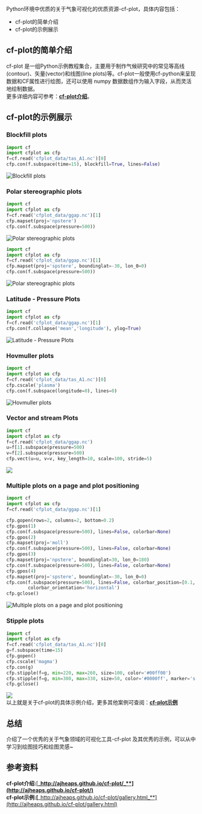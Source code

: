 Python环境中优质的关于气象可视化的优质资源-cf-plot，具体内容包括：

- cf-plot的简单介绍
- cf-plot的示例展示
<a name="HTos8"></a>
## cf-plot的简单介绍
cf-plot 是一组Python示例教程集合，主要用于制作气候研究中的常见等高线(contour)、矢量(vector)和线图(line plots)等。cf-plot一般使用cf-python来呈现数据和CF属性进行绘图，还可以使用 numpy 数据数组作为输入字段，从而灵活地绘制数据。<br />更多详细内容可参考：[**cf-plot介绍**](http://ajheaps.github.io/cf-plot/)。
<a name="MjKCJ"></a>
## cf-plot的示例展示
<a name="aEj8t"></a>
### Blockfill plots
```python
import cf
import cfplot as cfp
f=cf.read('cfplot_data/tas_A1.nc')[0]
cfp.con(f.subspace(time=15), blockfill=True, lines=False)
```
![Blockfill plots](./img/1687706618646-08d19559-c8dc-4225-b269-f52253a30289.png "Blockfill plots")
<a name="eDY9C"></a>
### Polar stereographic plots
```python
import cf
import cfplot as cfp
f=cf.read('cfplot_data/ggap.nc')[1]
cfp.mapset(proj='npstere')
cfp.con(f.subspace(pressure=500))
```
![Polar stereographic plots](./img/1687706618651-373f208c-a26c-401e-bc50-10855b6f0a5d.png "Polar stereographic plots")
```python
import cf
import cfplot as cfp
f=cf.read('cfplot_data/ggap.nc')[1]
cfp.mapset(proj='spstere', boundinglat=-30, lon_0=0)
cfp.con(f.subspace(pressure=500))
```
![Polar stereographic plots](./img/1687706618655-859d942a-c837-4104-a660-06813dcb1e1f.png "Polar stereographic plots")
<a name="vexNN"></a>
### Latitude - Pressure Plots
```python
import cf
import cfplot as cfp
f=cf.read('cfplot_data/ggap.nc')[1]
cfp.con(f.collapse('mean','longitude'), ylog=True)
```
![Latitude - Pressure Plots](./img/1687706618644-0efb5107-fa6a-41d9-80c1-ffba59b173c3.png "Latitude - Pressure Plots")
<a name="IG3zJ"></a>
### Hovmuller plots
```python
import cf
import cfplot as cfp
f=cf.read('cfplot_data/tas_A1.nc')[0]
cfp.cscale('plasma')
cfp.con(f.subspace(longitude=0), lines=0)
```
![Hovmuller plots](./img/1687706618683-54e62db0-f0f1-4508-9f7b-b13b6c390355.png "Hovmuller plots")
<a name="J4lb9"></a>
### Vector and stream Plots
```python
import cf
import cfplot as cfp
f=cf.read('cfplot_data/ggap.nc')
u=f[1].subspace(pressure=500)
v=f[2].subspace(pressure=500)
cfp.vect(u=u, v=v, key_length=10, scale=100, stride=5)
```
![](./img/1687706619104-3d57558a-09a8-474b-9d42-b68048ce78b3.png)
<a name="kcPkV"></a>
### Multiple plots on a page and plot positioning
```python
import cf
import cfplot as cfp
f=cf.read('cfplot_data/ggap.nc')[1]

cfp.gopen(rows=2, columns=2, bottom=0.2)
cfp.gpos(1)
cfp.con(f.subspace(pressure=500), lines=False, colorbar=None)
cfp.gpos(2)
cfp.mapset(proj='moll')
cfp.con(f.subspace(pressure=500), lines=False, colorbar=None)
cfp.gpos(3)
cfp.mapset(proj='npstere', boundinglat=30, lon_0=180)
cfp.con(f.subspace(pressure=500), lines=False, colorbar=None)
cfp.gpos(4)
cfp.mapset(proj='spstere', boundinglat=-30, lon_0=0)
cfp.con(f.subspace(pressure=500), lines=False, colorbar_position=[0.1, 0.1, 0.8, 0.02],
        colorbar_orientation='horizontal')
cfp.gclose()
```
![Multiple plots on a page and plot positioning](./img/1687706619449-bc648177-c65e-4330-90ce-22261073d3c6.png "Multiple plots on a page and plot positioning")
<a name="nhes2"></a>
### Stipple plots
```python
import cf
import cfplot as cfp
f=cf.read('cfplot_data/tas_A1.nc')[0]
g=f.subspace(time=15)
cfp.gopen()
cfp.cscale('magma')
cfp.con(g)
cfp.stipple(f=g, min=220, max=260, size=100, color='#00ff00')
cfp.stipple(f=g, min=300, max=330, size=50, color='#0000ff', marker='s')
cfp.gclose()
```
![](./img/1687706619478-76a9a463-f57e-4d12-9615-8823edab0226.png)<br />以上就是关于cf-plot的具体示例介绍，更多其他案例可查阅：[**cf-plot示例**](http://ajheaps.github.io/cf-plot/gallery.html)
<a name="TyE0i"></a>
## 总结
介绍了一个优秀的关于气象领域的可视化工具-cf-plot 及其优秀的示例，可以从中学习到绘图技巧和绘图灵感~
<a name="lunqp"></a>
## 参考资料
**cf-plot介绍:**[**_http://ajheaps.github.io/cf-plot/_**](http://ajheaps.github.io/cf-plot/)<br />**cf-plot示例:**[**_http://ajheaps.github.io/cf-plot/gallery.html_**](http://ajheaps.github.io/cf-plot/gallery.html)
